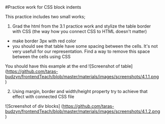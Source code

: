 #Practice work for CSS block indents

This practice includes two small works; 
1. Grad the html from the 3.1 practice work and stylize the table border with CSS (the way how you connect CSS to HTML doesn't matter)
  - make border 3px with red color
  - you should see that table have some spacing between the cells. It's not very usefull for our representation. Find a way to remove this space between the cells using CSS
  
  You should have this example at the end
  ![Screenshot of table]
  (https://github.com/taras-budzyn/frontendTeach/blob/master/materials/images/screenshots/4.1.1.png)
  
2. Using margin, border and width/height property try to achieve that effect with connected CSS file

  ![Screenshot of div blocks]
  (https://github.com/taras-budzyn/frontendTeach/blob/master/materials/images/screenshots/4.1.2.png)
